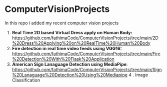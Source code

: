 # ComputerVisionProjects
In this repo i added my recent computer vision projects
1. **Real Time 2D based Virtual Dress apply on Human Body:** https://github.com/fathimaCode/ComputerVisionProjects/tree/main/2D%20Dress%20Applying%20on%20RealTime%20Human%20Body
2. **Fire detection in real time video feeds using VGG16:** https://github.com/fathimaCode/ComputerVisionProjects/tree/main/Fire%20Detection%20With%20Flask%20Application
3.  **American Sign Lanaguage Detection using MediaPipe**: https://github.com/fathimaCode/ComputerVisionProjects/tree/main/Sign%20Lanaguage%20Detection%20Using%20Mediapipe
4 . Image Classification
 